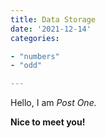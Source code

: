```yaml
---
title: Data Storage
date: '2021-12-14'
categories:

- "numbers"
- "odd"

---
```


Hello, I am _Post One._

**Nice to meet you!**
